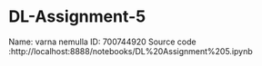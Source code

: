 # DL-Assignment-5
Name: varna nemulla
ID: 700744920
Source code :http://localhost:8888/notebooks/DL%20Assignment%205.ipynb
